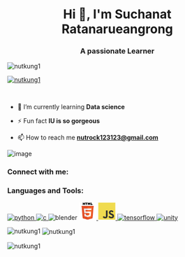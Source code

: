 <h1 align="center">Hi 👋, I'm Suchanat Ratanarueangrong</h1>
<h3 align="center">A passionate Learner</h3>

<p align="left"> <img src="https://komarev.com/ghpvc/?username=nutkung1&label=Profile%20views&color=0e75b6&style=flat" alt="nutkung1" /> </p>

<p align="left"> <a href="https://github.com/ryo-ma/github-profile-trophy"><img src="https://github-profile-trophy.vercel.app/?username=nutkung1" alt="nutkung1" /></a> </p>

<p align="left"> <a href="https://twitter.com/" target="blank"><img src="https://img.shields.io/twitter/follow/?logo=twitter&style=for-the-badge" alt="" /></a> </p>

- 🌱 I’m currently learning **Data science**

- ⚡ Fun fact **IU is so gorgeous**

- 📫 How to reach me **nutrock123123@gmail.com**

![image](https://user-images.githubusercontent.com/78488006/153793905-ad6515b4-6669-4e7e-b5a4-be25022c3b09.png)

<h3 align="left">Connect with me:</h3>
<p align="left">
</p>

<h3 align="left">Languages and Tools:</h3>
<p align="left"> <a href="https://www.blender.org/" target="_blank" rel="noreferrer"> <a href="https://www.python.org" target="_blank" rel="noreferrer"> 
<img src="https://cdn-icons-png.flaticon.com/512/5968/5968350.png" alt="python" width="40" height="40"/> </a><a href="https://www.cprogramming.com/" target="_blank" rel="noreferrer"> <img src="https://cdn-icons.flaticon.com/png/512/3665/premium/3665923.png?token=exp=1644809090~hmac=e21abc1dfd9b86e7e593e3337a463af9" alt="c" width="40" height="40"/> </a><img src="https://download.blender.org/branding/community/blender_community_badge_white.svg" alt="blender" width="40" height="40"/> </a> <a href="https://www.w3.org/html/" target="_blank" rel="noreferrer"> <img src="https://raw.githubusercontent.com/devicons/devicon/master/icons/html5/html5-original-wordmark.svg" alt="html5" width="40" height="40"/> </a> <a href="https://developer.mozilla.org/en-US/docs/Web/JavaScript" target="_blank" rel="noreferrer"> <img src="https://raw.githubusercontent.com/devicons/devicon/master/icons/javascript/javascript-original.svg" alt="javascript" width="40" height="40"/> </a> <a href="https://www.tensorflow.org" target="_blank" rel="noreferrer"> <img src="https://www.vectorlogo.zone/logos/tensorflow/tensorflow-icon.svg" alt="tensorflow" width="40" height="40"/> </a> <a href="https://unity.com/" target="_blank" rel="noreferrer"> <img src="https://www.vectorlogo.zone/logos/unity3d/unity3d-icon.svg" alt="unity" width="40" height="40"/> </a> </p>

<p><img align="left" src="https://github-readme-stats.vercel.app/api/top-langs?username=nutkung1&show_icons=true&locale=en&layout=compact" alt="nutkung1" /></p>

<p>&nbsp;<img align="center" src="https://github-readme-stats.vercel.app/api?username=nutkung1&show_icons=true&locale=en" alt="nutkung1" /></p>

<p><img align="center" src="https://github-readme-streak-stats.herokuapp.com/?user=nutkung1&" alt="nutkung1" /></p>
